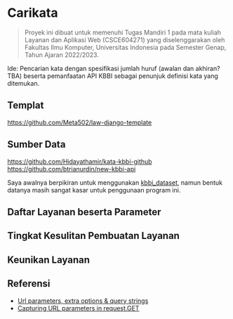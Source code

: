 # Carikata

> Proyek ini dibuat untuk memenuhi Tugas Mandiri 1 pada mata kuliah Layanan dan Aplikasi Web (CSCE604271) yang diselenggarakan oleh Fakultas Ilmu Komputer, Universitas Indonesia pada Semester Genap, Tahun Ajaran 2022/2023.

Ide: Pencarian kata dengan spesifikasi jumlah huruf (awalan dan akhiran? TBA) beserta pemanfaatan API KBBI sebagai penunjuk definisi kata yang ditemukan.

## Templat

<https://github.com/Meta502/law-django-template>

## Sumber Data

<https://github.com/Hidayathamir/kata-kbbi-github>
<https://github.com/btrianurdin/new-kbbi-api>

Saya awalnya berpikiran untuk menggunakan [kbbi_dataset](https://github.com/fdciabdul/kbbi_dataset), namun bentuk datanya masih sangat kasar untuk penggunaan program ini.

## Daftar Layanan beserta Parameter

## Tingkat Kesulitan Pembuatan Layanan

## Keunikan Layanan

## Referensi

- [Url parameters, extra options & query strings](https://www.webforefront.com/django/accessurlparamstemplates.html)
- [Capturing URL parameters in request.GET](https://stackoverflow.com/a/50714430)
